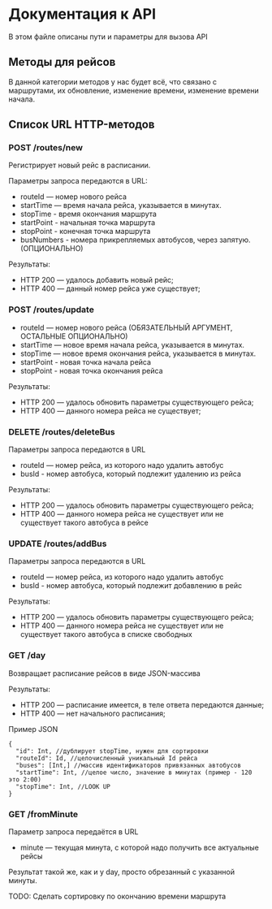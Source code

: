 # Документация к API

В этом файле описаны пути и параметры для вызова API

## Методы для рейсов

В данной категории методов у нас будет всё, что связано с маршрутами, их обновление, изменение времени, изменение времени начала. 

## Список URL HTTP-методов

### POST /routes/new

Регистрирует новый рейс в расписании.

Параметры запроса передаются в URL:

* routeId — номер нового рейса
* startTime — время начала рейса, указывается в минутах.
* stopTime - время окончания маршрута
* startPoint - начальная точка маршрута
* stopPoint - конечная точка маршрута
* busNumbers - номера прикрепляемых автобусов, через запятую. (ОПЦИОНАЛЬНО)

Результаты:

* HTTP 200 — удалось добавить новый рейс;
* HTTP 400 — данный номер рейса уже существует;

### POST /routes/update

* routeId — номер нового рейса (ОБЯЗАТЕЛЬНЫЙ АРГУМЕНТ, ОСТАЛЬНЫЕ ОПЦИОНАЛЬНО)
* startTime — новое время начала рейса, указывается в минутах.
* stopTime — новое время окончания рейса, указывается в минутах.
* startPoint - новая точка начала рейса
* stopPoint - новая точка окончания рейса

Результаты:

* HTTP 200 — удалось обновить параметры существующего рейса;
* HTTP 400 — данного номера рейса не существует;

### DELETE /routes/deleteBus

Параметры запроса передаются в URL

* routeId — номер рейса, из которого надо удалить автобус
* busId - номер автобуса, который подлежит удалению из рейса

Результаты:

* HTTP 200 — удалось обновить параметры существующего рейса;
* HTTP 400 — данного номера рейса не существует или не существует такого автобуса в рейсе

### UPDATE /routes/addBus

Параметры запроса передаются в URL

* routeId — номер рейса, из которого надо удалить автобус
* busId - номер автобуса, который подлежит добавлению в рейс

Результаты:

* HTTP 200 — удалось обновить параметры существующего рейса;
* HTTP 400 — данного номера рейса не существует или не существует такого автобуса в списке свободных

### GET /day

Возвращает расписание рейсов в виде JSON-массива

Результаты:

* HTTP 200 — расписание имеется, в теле ответа передаются данные;
* HTTP 400 — нет начального расписания;

Пример JSON

```
{
  "id": Int, //дублирует stopTime, нужен для сортировки
  "routeId": Id, //целочисленный уникальный Id рейса
  "buses": [Int,] //массив идентификаторов привязанных автобусов
  "startTime": Int, //целое число, значение в минутах (пример - 120 это 2:00)
  "stopTime": Int, //LOOK UP
}
```
### GET /fromMinute
Параметр запроса передаётся в URL

* minute — текущая минута, с которой надо получить все актуальные рейсы

Результат такой же, как и у day, просто обрезанный с указанной минуты.

TODO: Сделать сортировку по окончанию времени маршрута
